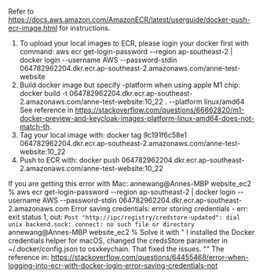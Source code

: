 Refer to https://docs.aws.amazon.com/AmazonECR/latest/userguide/docker-push-ecr-image.html for instructions.


1. To upload your local images to ECR, please login your docker first with command:
aws ecr get-login-password --region ap-southeast-2 | docker login --username AWS --password-stdin 064782962204.dkr.ecr.ap-southeast-2.amazonaws.com/anne-test-website
2. Build docker image but specify -platform when using apple M1 chip:  docker build -t 064782962204.dkr.ecr.ap-southeast-2.amazonaws.com/anne-test-website:10_22 . --platform linux/amd64
See reference in https://stackoverflow.com/questions/66662820/m1-docker-preview-and-keycloak-images-platform-linux-amd64-does-not-match-th. 
4. Tag your local image with: docker tag 9c191f6c58e1 064782962204.dkr.ecr.ap-southeast-2.amazonaws.com/anne-test-website:10_22
3. Push to ECR with: docker push 064782962204.dkr.ecr.ap-southeast-2.amazonaws.com/anne-test-website:10_22 

If you are getting this error with Mac:
annewang@Annes-MBP website_ec2 % aws ecr get-login-password --region ap-southeast-2 | docker login --username AWS --password-stdin 064782962204.dkr.ecr.ap-southeast-2.amazonaws.com
Error saving credentials: error storing credentials - err: exit status 1, out: `Post "http://ipc/registry/credstore-updated": dial unix backend.sock: connect: no such file or directory`
annewang@Annes-MBP website_ec2 % 
Solve it with
"
I installed the Docker credentials helper for macOS, changed the credsStore parameter in ~/.docker/config.json to osxkeychain. That fixed the issues.
""
The reference in: https://stackoverflow.com/questions/64455468/error-when-logging-into-ecr-with-docker-login-error-saving-credentials-not


